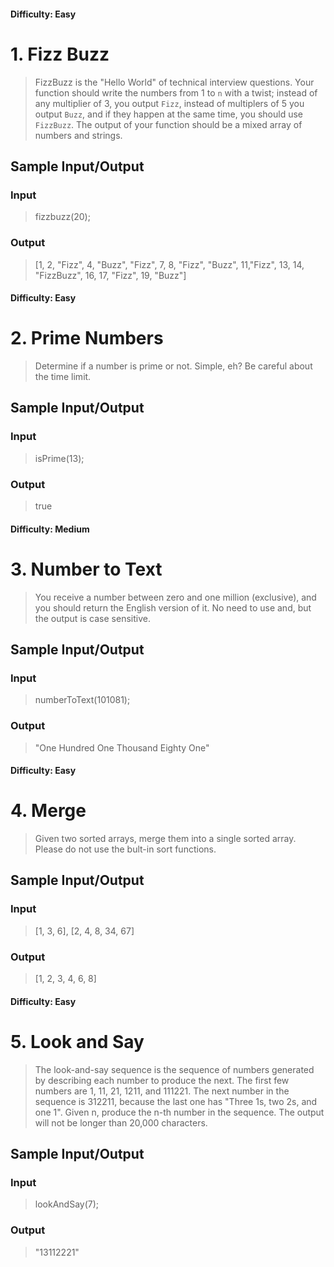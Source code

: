 #### Difficulty: Easy
# 1. Fizz Buzz

> FizzBuzz is the "Hello World" of technical interview questions. Your function should write the numbers from 1 to `n` with a twist; instead of any multiplier of 3, you output `Fizz`, instead of multiplers of 5 you output `Buzz`, and if they happen at the same time, you should use `FizzBuzz`. The output of your function should be a mixed array of numbers and strings.

## Sample Input/Output

### Input

> fizzbuzz(20);

### Output

> [1, 2, "Fizz", 4, "Buzz", "Fizz", 7, 8, "Fizz", "Buzz", 11,"Fizz", 13, 14, "FizzBuzz", 16, 17, "Fizz", 19, "Buzz"]

#### Difficulty: Easy
# 2. Prime Numbers

> Determine if a number is prime or not. Simple, eh? Be careful about the time limit.

## Sample Input/Output

### Input

> isPrime(13);

### Output

> true

#### Difficulty: Medium
# 3. Number to Text

> You receive a number between zero and one million (exclusive), and you should return the English version of it. No need to use and, but the output is case sensitive.

## Sample Input/Output

### Input

> numberToText(101081);

### Output

> "One Hundred One Thousand Eighty One"

#### Difficulty: Easy
# 4. Merge

> Given two sorted arrays, merge them into a single sorted array. Please do not use the bult-in sort functions.

## Sample Input/Output

### Input

> [1, 3, 6], [2, 4, 8, 34, 67]

### Output

> [1, 2, 3, 4, 6, 8]

#### Difficulty: Easy
# 5. Look and Say

> The look-and-say sequence is the sequence of numbers generated by describing each number to produce the next. The first few numbers are 1, 11, 21, 1211, and 111221. The next number in the sequence is 312211, because the last one has "Three 1s, two 2s, and one 1". Given n, produce the n-th number in the sequence. The output will not be longer than 20,000 characters.

## Sample Input/Output

### Input

> lookAndSay(7);

### Output

> "13112221"